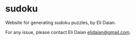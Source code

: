 # sudoku
Website for generating sudoku puzzles, by Eli Daian.

For any issue, please contact Eli Daian <elidaian@gmail.com>.
